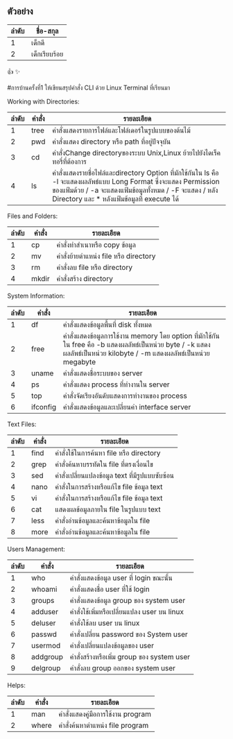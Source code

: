 ## ตัวอย่าง

ลำดับ  |  ชื่อ-สกุล
----- |  --------
1     |  เด็กดี
2     |  เด็กเรียบร้อย

:+1: :sparkles:


#การบ้านครั้งที่1 ให้เขียนสรุปคำสั่ง CLI ด้วย Linux Terminal ที่เรียนมา

Working with Directories: 

ลำดับ  |  คำสั่ง             |   รายละเอียด
----- |  --------------   | -------------------------------------------------------------
1     |  tree             | คำสั่งแสดงรายการไฟล์และโฟล์เดอร์ในรูปแบบของต้นไม้
2     |  pwd              | คำสั่งแสดง directory หรือ path ที่อยู่ปัจจุบัน
3     |  cd               | คำสั่งChange directoryของระบบ Unix,Linux ย้ายไปยังไดเร็คทอรี่ที่ต้องการ
4     |  ls               | คำสั่งแสดงรายชื่อไฟล์และdirectory    Option ที่มักใช้กันใน ls คือ -l จะแสดงผลลัพธ์แบบ Long Format ซึ่งจะแสดง Permission ของแฟ้มด้วย / -a จะแสดงแฟ้มข้อมูลทั้งหมด / -F จะแสดง / หลัง Directory และ * หลังแฟ้มข้อมูลที่ execute ได้

Files and Folders: 

ลำดับ  |  คำสั่ง             |   รายละเอียด
----- |  --------------   | -------------------------------------------------------------
1     |  cp               | คำสั่งทำสำเนาหรือ copy ข้อมูล
2     |  mv               | คำสั่งย้ายตำแหน่ง file หรือ directory
3     |  rm               | คำสั่งลบ file หรือ directory
4     |  mkdir            | คำสั่งสร้าง directory

System Information:

ลำดับ  |  คำสั่ง             |   รายละเอียด
----- |  --------------   | -------------------------------------------------------------
1     |  df               | คำสั่งแสดงข้อมูลพื้นที่ disk ทั้งหมด
2     |  free             | คำสั่งแสดงข้อมูลการใช้งาน memory โดย option ที่มักใช้กันใน free คือ -b แสดงผลลัพธ์เป็นหน่วย byte / -k แสดงผลลัพธ์เป็นหน่วย kilobyte / -m แสดงผลลัพธ์เป็นหน่วย megabyte
3     |  uname            | คำสั่งแสดงชื่อระบบของ server
4     |  ps               | คำสั่งแสดง process ที่ทำงานใน server               
5     |  top              | คำสั่งจัดเรียงอันดับแสดงการทำงานของ process
6     |  ifconfig         | คำสั่งแสดงข้อมูลและเปลี่ยนค่า interface server

Text Files:

ลำดับ  |  คำสั่ง             |   รายละเอียด
----- |  --------------   | -------------------------------------------------------------
1     |  find             | คำสั่งใช้ในการค้นหา file หรือ directory
2     |  grep             | คำสั่งค้นหาบรรทัดใน file ที่ตรงเงื่อนไข
3     |  sed              | คำสั่งเปลี่ยนแปลงข้อมูล text ที่มีรูปแบบซับซ้อน
4     |  nano             | คำสั่งในการสร้างหรือแก้ไข file ข้อมูล text
5     |  vi               | คำสั่งในการสร้างหรือแก้ไข file ข้อมูล text
6     |  cat              | แสดงผลข้อมูลภายใน file ในรูปแบบ text              
7     |  less             | คำสั่งอ่านข้อมูลและค้นหาข้อมูลใน file
8     |  more             | คำสั่งอ่านข้อมูลและค้นหาข้อมูลใน file

Users Management:

ลำดับ  |  คำสั่ง             |   รายละเอียด
----- |  --------------   | -------------------------------------------------------------
1     |  who              | คำสั่งแสดงข้อมูล user ที่ login ขณะนั้น
2     |  whoami           | คำสั่งแสดงชื่อ user ที่ใช้ login
3     |  groups           | คำสั่งแสดงข้อมูล group ของ system user
4     |  adduser          | คำสั่งใช้เพิ่มหรือเปลี่ยนแปลง user บน linux
5     |  deluser          | คำสั่งใช้ลบ user บน linux             
6     |  passwd           | คำสั่งเปลี่ยน password ของ System user
7     |  usermod          | คำสั่งเปลี่ยนแปลงข้อมูลของ user
8     |  addgroup         | คำสั่งสร้างหรือเพิ่ม group ของ system user
9     |  delgroup         | คำสั่งลบ group ออกของ system user

Helps:

ลำดับ  |  คำสั่ง             |   รายละเอียด
----- |  --------------   | -------------------------------------------------------------
1     |  man              | คำสั่งแสดงคู่มือการใช้งาน program
2     |  where            | คำสั่งค้นหาตำแหน่ง file program



